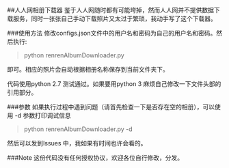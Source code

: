 ##人人网相册下载器
鉴于人人网随时都有可能垮掉，然而人人网并不提供数据下载服务，同时一张张自己手动下载照片又太过于繁琐，我动手写了这个下载器。

###使用方法
修改configs.json文件中的用户名和密码为自己的用户名和密码。然后执行:
>python renrenAlbumDownloader.py

即可。相应的照片会自动根据相册名称保存到当前文件夹下。

代码使用python 2.7 测试通过。如果要用python 3 麻烦自己修改一下文件头部的引用部分。

###参数
如果执行过程中遇到问题（请首先检查一下是否存在空的相册），可以使用 -d 参数打印调试信息
>python renrenAlbumDownloader.py -d

然后可以发到Issues 中，我如果有时间也许会看的。

###Note
这份代码没有任何授权协议，欢迎各位自行修改，分发。
